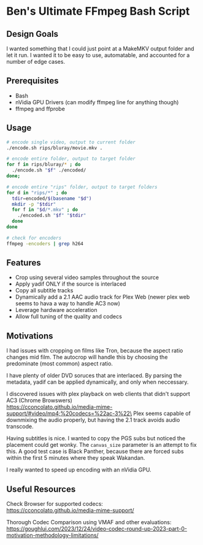 # Ben's Ultimate FFmpeg Bash Script

## Design Goals
I wanted something that I could just point at a MakeMKV output folder and let it run. I wanted it to be easy to use, automatable, and accounted for a number of edge cases. 

## Prerequisites
- Bash
- nVidia GPU Drivers (can modify ffmpeg line for anything though)
- ffmpeg and ffprobe

## Usage
```bash
# encode single video, output to current folder
./encode.sh rips/bluray/movie.mkv .

# encode entire folder, output to target folder
for f in rips/bluray/* ; do
  ./encode.sh "$f" ./encoded/
done;

# encode entire "rips" folder, output to target folders
for d in "rips/*" ; do
  tdir=encoded/$(basename "$d")
  mkdir -p "$tdir"
  for f in "$d/*.mkv" ; do
    ./encoded.sh "$f" "$tdir"
  done
done

# check for encoders
ffmpeg -encoders | grep h264
```

## Features
- Crop using several video samples throughout the source
- Apply yadif ONLY if the source is interlaced
- Copy all subtitle tracks
- Dynamically add a 2.1 AAC audio track for Plex Web (newer plex web seems to hava a way to handle AC3 now)
- Leverage hardware acceleration
- Allow full tuning of the quality and codecs

## Motivations
I had issues with cropping on films like Tron, because the aspect ratio changes mid film. The autocrop will handle this by choosing the predominate (most common) aspect ratio.

I have plenty of older DVD soruces that are interlaced. By parsing the metadata, yadif can be applied dynamically, and only when neccessary.

I discovered issues with plex playback on web clients that didn't support AC3 (Chrome Browswers)\
https://cconcolato.github.io/media-mime-support/#video/mp4;%20codecs=%22ac-3%22\
Plex seems capable of downmixing the audio properly, but having the 2.1 track avoids audio transcode.

Having subtitles is nice. I wanted to copy the PGS subs but noticed the placement could get wonky. The `canvas_size` parameter is an attempt to fix this. A good test case is Black Panther, because there are forced subs within the first 5 minutes where they speak Wakandan.

I really wanted to speed up encoding with an nVidia GPU.

## Useful Resources
Check Browser for supported codecs:\
https://cconcolato.github.io/media-mime-support/

Thorough Codec Comparison using VMAF and other evaluations:\
https://goughlui.com/2023/12/24/video-codec-round-up-2023-part-0-motivation-methodology-limitations/
